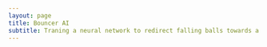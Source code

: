 ```yaml
---
layout: page
title: Bouncer AI
subtitle: Traning a neural network to redirect falling balls towards a given direction. 
---
```

